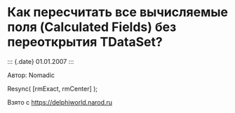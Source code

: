 Как пересчитать все вычисляемые поля (Calculated Fields) без переоткрытия TDataSet?
===================================================================================

::: {.date}
01.01.2007
:::

Автор: Nomadic

Resync( \[rmExact, rmCenter\] );

Взято с <https://delphiworld.narod.ru>
